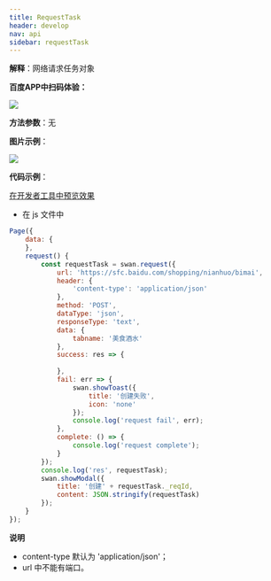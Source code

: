 ```yaml
---
title: RequestTask
header: develop
nav: api
sidebar: requestTask
---
```


 

**解释**：网络请求任务对象

**百度APP中扫码体验：**

<img src="https://b.bdstatic.com/miniapp/assets/images/doc_demo/requestTask.png"  class="demo-qrcode-image" />

**方法参数**：无

 
**图片示例**：

<div class="m-doc-custom-examples">
    <div class="m-doc-custom-examples-correct">
        <img src="https://b.bdstatic.com/miniapp/images/requestTask.gif">
    </div>
    <div class="m-doc-custom-examples-correct">
        <img src=" ">
    </div>
    <div class="m-doc-custom-examples-correct">
        <img src=" ">
    </div>     
</div>

**代码示例**：

<a href="swanide://fragment/2666d8786677778d18177eae7db623d11572938991162" title="在开发者工具中预览效果" target="_self">在开发者工具中预览效果</a>

* 在 js 文件中

```js
Page({
    data: {    
    },
    request() {
        const requestTask = swan.request({
            url: 'https://sfc.baidu.com/shopping/nianhuo/bimai',
            header: {
                'content-type': 'application/json'
            },
            method: 'POST',
            dataType: 'json',
            responseType: 'text',
            data: {
                tabname: '美食酒水'
            },
            success: res => {
                
            },
            fail: err => {
                swan.showToast({
                    title: '创建失败',
                    icon: 'none'
                });
                console.log('request fail', err);
            },
            complete: () => {
                console.log('request complete');
            }
        });
        console.log('res', requestTask);
        swan.showModal({
            title: '创建' + requestTask._reqId,
            content: JSON.stringify(requestTask)
        });
    }
});

```

**说明**
*  content-type 默认为 'application/json'；
*  url 中不能有端口。

